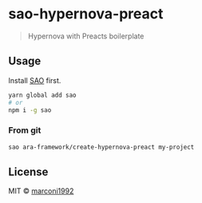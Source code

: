 # sao-hypernova-preact

> Hypernova with Preacts boilerplate

## Usage

Install [SAO](https://github.com/saojs/sao) first.

```bash
yarn global add sao
# or
npm i -g sao
```

### From git

```bash
sao ara-framework/create-hypernova-preact my-project
```

## License

MIT &copy; [marconi1992](github.com/marconi1992)
